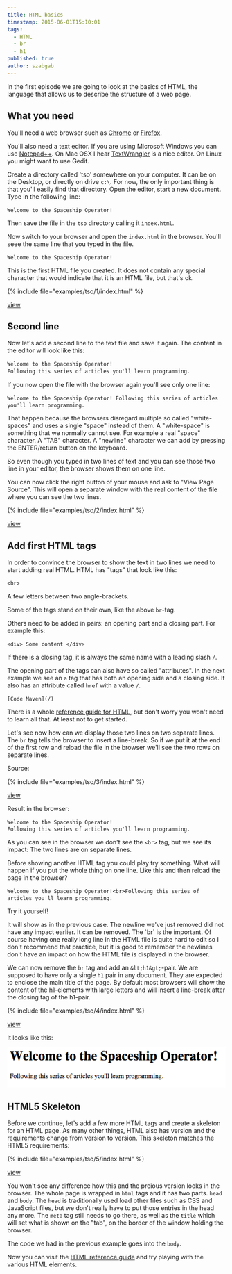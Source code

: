 ```yaml
---
title: HTML basics
timestamp: 2015-06-01T15:10:01
tags:
  - HTML
  - br
  - h1
published: true
author: szabgab
---
```



In the first episode we are going to look at the basics of HTML, the language that allows us to describe the
structure of a web page.


## What you need

You'll need a web browser such as [Chrome](https://www.google.com/chrome/browser/desktop/) or [Firefox](https://www.mozilla.org/en-US/firefox/new/).

You'll also need a text editor. If you are using Microsoft Windows you can use [Notepad++](https://notepad-plus-plus.org/).
On Mac OSX I hear [TextWrangler](http://www.barebones.com/products/textwrangler/) is a nice editor.
On Linux you might want to use Gedit.

Create a directory called 'tso' somewhere on your computer. It can be on the Desktop, or directly on drive `c:\`. For now, the only important thing is that you'll easily find that directory. Open the editor, start a new document. Type in the following line:

```
Welcome to the Spaceship Operator!
```

Then save the file in the `tso` directory calling it `index.html`.

Now switch to your browser and open the `index.html` in the browser. You'll seee the same line that you typed in the file.

```
Welcome to the Spaceship Operator!
```

This is the first HTML file you created. It does not contain any special character that would indicate that it is an HTML file,
but that's ok.

{% include file="examples/tso/1/index.html" %}

[view](examples/tso/1/index.html)


## Second line

Now let's add a second line to the text file and save it again. The content in the editor will look like this:

```html
Welcome to the Spaceship Operator!
Following this series of articles you'll learn programming.
```

If you now open the file with the browser again you'll see only one line:

```
Welcome to the Spaceship Operator! Following this series of articles you'll learn programming.
```

That happen because the browsers disregard multiple so called "white-spaces" and uses a single "space" instead of them. A "white-space" is something that we normally cannot see. For example a real "space" character. A "TAB" character. A "newline" character we can add by pressing the ENTER/return button on the keyboard.

So even though you typed in two lines of text and you can see those two line in your editor, the browser shows them on one line.

You can now click the right button of your mouse and ask to "View Page Source". This will open a separate window with the real content
of the file where you can see the two lines.

{% include file="examples/tso/2/index.html" %}

[view](examples/tso/2/index.html)

## Add first HTML tags

In order to convince the browser to show the text in two lines we need to start adding real HTML.
HTML has "tags" that look like this:

```
<br>
```

A few letters between two angle-brackets.

Some of the tags stand on their own, like the above `br`-tag.

Others need to be added in pairs: an opening part and a closing part. For example this:

```
<div> Some content </div>
```

If there is a closing tag, it is always the same name with a leading slash `/`.


The opening part of the tags can also have so called "attributes". In the next example we see an `a` tag
that has both an opening side and a closing side. It also has an attribute called `href` with a value
`/`.

```
[Code Maven](/)
```

There is a whole [reference guide for HTML](https://developer.mozilla.org/en/docs/Web/HTML/Element),
but don't worry you won't need to learn all that. At least not to get started.

Let's see now how can we display those two lines on two separate lines. The `br` tag tells the browser to insert a line-break.
So if we put it at the end of the first row and reload the file in the browser we'll see the two rows on separate lines.

Source:

{% include file="examples/tso/3/index.html" %}

[view](examples/tso/3/index.html)

Result in the browser:

```
Welcome to the Spaceship Operator!
Following this series of articles you'll learn programming.
```

As you can see in the browser we don't see the `<br>` tag, but we see its impact: The two lines are on separate lines.

Before showing another HTML tag you could play try something. What will happen if you put the whole thing on one line. Like this
and then reload the page in the browser?

```
Welcome to the Spaceship Operator!<br>Following this series of articles you'll learn programming.
```

Try it yourself!

<div class="spoiler" text="Click for Explanation">
<p>
It will show as in the previous case. The newline we've just removed did not have any impact earlier. It can be removed.
The `br` is the important. Of course having one really long line in the HTML file is quite hard to edit so I 
don't recommend that practice, but it is good to remember the newlines don't have an impact on how the HTML
file is displayed in the browser.
</p>
</div>

We can now remove the `br` tag and add an `&lt;h1&gt;`-pair.
We are supposed to have only a single `h1` pair in any document. They are expected to enclose the main title of the page.
By default most browsers will show the content of the h1-elements with large letters and will insert a line-break after the closing
tag of the h1-pair.

{% include file="examples/tso/4/index.html" %}

[view](examples/tso/4/index.html)

It looks like this:

![](static/img/html_h1.png)

## HTML5 Skeleton

Before we continue, let's add a few more HTML tags and create a skeleton for an HTML page.
As many other things, HTML also has version and the requirements change from version to version.
This skeleton matches the HTML5 requirements:

{% include file="examples/tso/5/index.html" %}

[view](examples/tso/5/index.html)

You won't see any difference how this and the preious version looks in the browser.
The whole page is wrapped in `html` tags and it has two parts. `head` and `body`.
The `head` is traditionally used load other files such as CSS and JavaScript files, but
we don't really have to put those entries in the head any more. The `meta` tag still needs to go there,
as well as the `title` which will set what is shown on the "tab", on the border of the window holding the browser.

The code we had in the previous example goes into the `body`.


Now you can visit the [HTML reference guide](https://developer.mozilla.org/en/docs/Web/HTML/Element) and try playing with
the various HTML elements.
